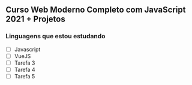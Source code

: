 ## Curso Web Moderno Completo com JavaScript 2021 + Projetos

### Linguagens que estou estudando

- [ ] Javascript
- [ ] VueJS
- [ ] Tarefa 3
- [ ] Tarefa 4
- [ ] Tarefa 5
